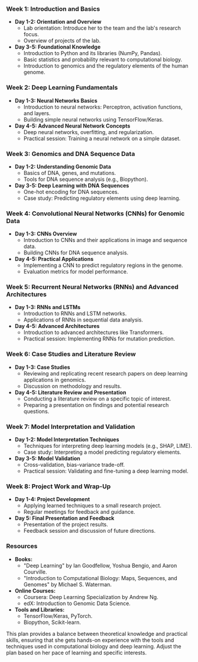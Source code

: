 ### Week 1: Introduction and Basics

- **Day 1-2: Orientation and Overview**
    - Lab orientation: Introduce her to the team and the lab's research focus.
    - Overview of projects of the lab.
- **Day 3-5: Foundational Knowledge**
    - Introduction to Python and its libraries (NumPy, Pandas).
    - Basic statistics and probability relevant to computational biology.
    - Introduction to genomics and the regulatory elements of the human genome.

### Week 2: Deep Learning Fundamentals

- **Day 1-3: Neural Networks Basics**
    - Introduction to neural networks: Perceptron, activation functions, and layers.
    - Building simple neural networks using TensorFlow/Keras.
- **Day 4-5: Advanced Neural Network Concepts**
    - Deep neural networks, overfitting, and regularization.
    - Practical session: Training a neural network on a simple dataset.

### Week 3: Genomics and DNA Sequence Data

- **Day 1-2: Understanding Genomic Data**
    - Basics of DNA, genes, and mutations.
    - Tools for DNA sequence analysis (e.g., Biopython).
- **Day 3-5: Deep Learning with DNA Sequences**
    - One-hot encoding for DNA sequences.
    - Case study: Predicting regulatory elements using deep learning.

### Week 4: Convolutional Neural Networks (CNNs) for Genomic Data

- **Day 1-3: CNNs Overview**
    - Introduction to CNNs and their applications in image and sequence data.
    - Building CNNs for DNA sequence analysis.
- **Day 4-5: Practical Applications**
    - Implementing a CNN to predict regulatory regions in the genome.
    - Evaluation metrics for model performance.

### Week 5: Recurrent Neural Networks (RNNs) and Advanced Architectures

- **Day 1-3: RNNs and LSTMs**
    - Introduction to RNNs and LSTM networks.
    - Applications of RNNs in sequential data analysis.
- **Day 4-5: Advanced Architectures**
    - Introduction to advanced architectures like Transformers.
    - Practical session: Implementing RNNs for mutation prediction.

### Week 6: Case Studies and Literature Review

- **Day 1-3: Case Studies**
    - Reviewing and replicating recent research papers on deep learning applications in genomics.
    - Discussion on methodology and results.
- **Day 4-5: Literature Review and Presentation**
    - Conducting a literature review on a specific topic of interest.
    - Preparing a presentation on findings and potential research questions.

### Week 7: Model Interpretation and Validation

- **Day 1-2: Model Interpretation Techniques**
    - Techniques for interpreting deep learning models (e.g., SHAP, LIME).
    - Case study: Interpreting a model predicting regulatory elements.
- **Day 3-5: Model Validation**
    - Cross-validation, bias-variance trade-off.
    - Practical session: Validating and fine-tuning a deep learning model.

### Week 8: Project Work and Wrap-Up

- **Day 1-4: Project Development**
    - Applying learned techniques to a small research project.
    - Regular meetings for feedback and guidance.
- **Day 5: Final Presentation and Feedback**
    - Presentation of the project results.
    - Feedback session and discussion of future directions.

### Resources

- **Books:**
    - "Deep Learning" by Ian Goodfellow, Yoshua Bengio, and Aaron Courville.
    - "Introduction to Computational Biology: Maps, Sequences, and Genomes" by Michael S. Waterman.
- **Online Courses:**
    - Coursera: Deep Learning Specialization by Andrew Ng.
    - edX: Introduction to Genomic Data Science.
- **Tools and Libraries:**
    - TensorFlow/Keras, PyTorch.
    - Biopython, Scikit-learn.

This plan provides a balance between theoretical knowledge and practical skills, ensuring that she gets hands-on experience with the tools and techniques used in computational biology and deep learning. Adjust the plan based on her pace of learning and specific interests.